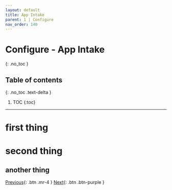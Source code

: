 ```yaml
---
layout: default
title: App Intake
parent: 1 | Configure
nav_order: 140
---
```


# Configure - App Intake
{: .no_toc }

## Table of contents
{: .no_toc .text-delta }

1. TOC
{:toc}

---

# first thing

# second thing

## another thing

[Previous][PREVIOUS]{: .btn .mr-4 }
[Next][NEXT]{: .btn .btn-purple }

[PREVIOUS]: ../130_Pipeline_and_Deployment
[NEXT]: ../../lab_2_manage